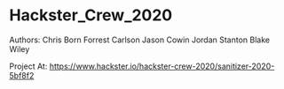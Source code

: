 # Hackster_Crew_2020

Authors:
Chris Born
Forrest Carlson
Jason Cowin
Jordan Stanton
Blake Wiley

Project At:
https://www.hackster.io/hackster-crew-2020/sanitizer-2020-5bf8f2
